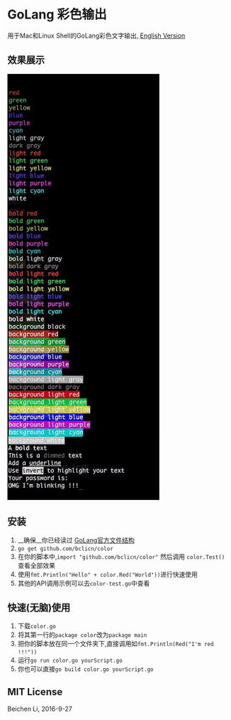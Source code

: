 # GoLang 彩色输出

用于Mac和Linux Shell的GoLang彩色文字输出, [English Version](README.md)

## 效果展示
![img](showcase.jpg)

## 安装

1. __确保__你已经读过  [GoLang官方文件结构](https://golang.org/doc/code.html)
2. `go get github.com/bclicn/color`
3. 在你的脚本中,`import "github.com/bclicn/color"` 然后调用 `color.Test()`查看全部效果
4. 使用`fmt.Println("Hello" + color.Red("World"))`进行快速使用
4. 其他的API调用示例可以去`color-test.go`中查看

## 快速(无脑)使用

1. 下载`color.go`
2. 将其第一行的`package color`改为`package main`
3. 把你的脚本放在同一个文件夹下,直接调用如`fmt.Println(Red("I'm red !!!"))`
4. 运行`go run color.go yourScript.go`
5. 你也可以直接`go build color.go yourScript.go`

## MIT License

Beichen Li, 2016-9-27


 